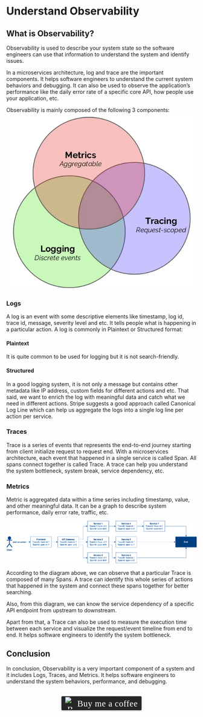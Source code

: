 # Understand Observability

## What is Observability?
Observability is used to describe your system state so the software engineers can use that information to understand the system and identify issues.

In a microservices architecture, log and trace are the important components. It helps software engineers to understand the current system behaviors and debugging. It can also be used to observe the application’s performance like the daily error rate of a specific core API, how people use your application, etc.

Observability is mainly composed of the following 3 components:
![](../assets/resources/understand-observability/understand-observability-1.png)

### Logs
A log is an event with some descriptive elements like timestamp, log id, trace id, message, severity level and etc. It tells people what is happening in a particular action. A log is commonly in Plaintext or Structured format:

#### Plaintext
It is quite common to be used for logging but it is not search-friendly.

#### Structured
In a good logging system, it is not only a message but contains other metadata like IP address, custom fields for different actions and etc. That said, we want to enrich the log with meaningful data and catch what we need in different actions. Stripe suggests a good approach called Canonical Log Line which can help us aggregate the logs into a single log line per action per service.

### Traces
Trace is a series of events that represents the end-to-end journey starting from client initialize request to request end. With a microservices architecture, each event that happened in a single service is called Span. All spans connect together is called Trace. A trace can help you understand the system bottleneck, system break, service dependency, etc.

### Metrics
Metric is aggregated data within a time series including timestamp, value, and other meaningful data. It can be a graph to describe system performance, daily error rate, traffic, etc.

![](../assets/resources/understand-observability/understand-observability-2.png)

According to the diagram above, we can observe that a particular Trace is composed of many Spans. A trace can identify this whole series of actions that happened in the system and connect these spans together for better searching.

Also, from this diagram, we can know the service dependency of a specific API endpoint from upstream to downstream.

Apart from that, a Trace can also be used to measure the execution time between each service and visualize the request/event timeline from end to end. It helps software engineers to identify the system bottleneck.

## Conclusion
In conclusion, Observability is a very important component of a system and it includes Logs, Traces, and Metrics. It helps software engineers to understand the system behaviors, performance, and debugging.

<br>
<center>
<style>.bmc-button img{width: 27px !important;margin-bottom: 1px !important;box-shadow: none !important;border: none !important;vertical-align: middle !important;}.bmc-button{line-height: 36px !important;height:37px !important;text-decoration: none !important;display:inline-flex !important;color:#ffffff !important;background-color:#262626 !important;border-radius: 3px !important;border: 1px solid transparent !important;padding: 1px 9px !important;font-size: 23px !important;letter-spacing: 0.6px !important;box-shadow: 0px 1px 2px rgba(190, 190, 190, 0.5) !important;-webkit-box-shadow: 0px 1px 2px 2px rgba(190, 190, 190, 0.5) !important;margin: 0 auto !important;font-family:'Cookie', cursive !important;-webkit-box-sizing: border-box !important;box-sizing: border-box !important;-o-transition: 0.3s all linear !important;-webkit-transition: 0.3s all linear !important;-moz-transition: 0.3s all linear !important;-ms-transition: 0.3s all linear !important;transition: 0.3s all linear !important;}.bmc-button:hover, .bmc-button:active, .bmc-button:focus {-webkit-box-shadow: 0px 1px 2px 2px rgba(190, 190, 190, 0.5) !important;text-decoration: none !important;box-shadow: 0px 1px 2px 2px rgba(190, 190, 190, 0.5) !important;opacity: 0.85 !important;color:#ffffff !important;}</style><link href="https://fonts.googleapis.com/css?family=Cookie" rel="stylesheet"><a class="bmc-button" target="_blank" href="https://www.buymeacoffee.com/raychongtk"><img src="https://www.buymeacoffee.com/assets/img/BMC-btn-logo.svg" alt="Buy me a coffee"><span style="margin-left:5px">Buy me a coffee</span></a>
</center>